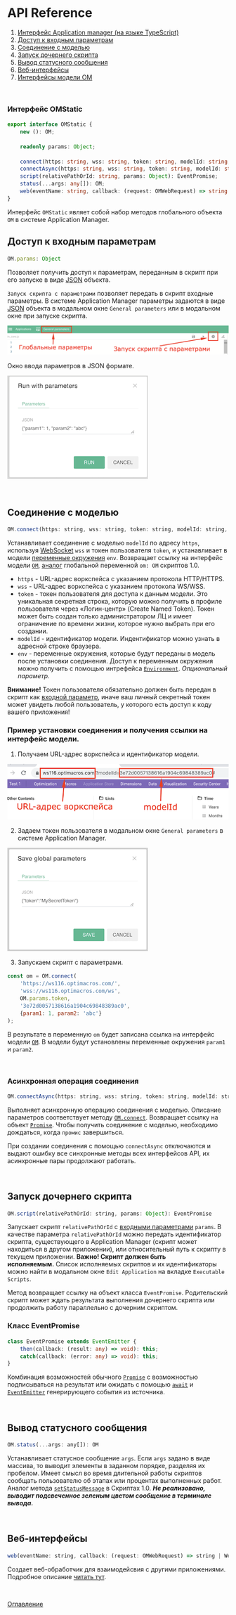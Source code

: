# API Reference

1. [Интерфейс Application manager (на языке TypeScript)](./declarations/om.d.ts)
1. [Доступ к входным параметрам](#input-params)
1. [Соединение с моделью](#model-connect)
1. [Запуск дочернего скрипта](#run-script)
1. [Вывод статусного сообщения](#status)
1. [Веб-интерфейсы](#web-handlers)
1. [Интерфейсы модели OM](./om.md)

&nbsp;

### Интерфейс OMStatic
```ts
export interface OMStatic {
    new (): OM;

    readonly params: Object;

    connect(https: string, wss: string, token: string, modelId: string, env?: Object): OM;
    connectAsync(https: string, wss: string, token: string, modelId: string, env?: Object): Promise<OM>;
    script(relativePathOrId: string, params: Object): EventPromise;
    status(...args: any[]): OM;
    web(eventName: string, callback: (request: OMWebRequest) => string | WebHandlerResponse): void;
}
```
Интерфейс `OMStatic` являет собой набор методов глобального объекта `OM` в системе Application Manager.

## Доступ к входным параметрам<a name="input-params"></a>

```js
OM.params: Object
```
Позволяет получить доступ к параметрам, переданным в скрипт при его запуске в виде [JSON](https://habr.com/ru/post/554274/) объекта.

`Запуск скрипта с параметрами` позволяет передать в скрипт входные параметры. В системе Application Manager параметры задаются в виде [JSON](https://habr.com/ru/post/554274/) объекта в модальном окне `General parameters` или в модальном окне при запуске скрипта.

![Script parameters](./pic/scriptParameters.png)

Окно ввода параметров в JSON формате.

![JSON parameters](./pic/jsonParameters.png)

&nbsp;

## Соединение с моделью<a name="model-connect"></a>

```js
OM.connect(https: string, wss: string, token: string, modelId: string, env?: Object): OM
```
Устанавливает соединение с моделью `modelId` по адресу `https`, используя [WebSocket](https://ru.wikipedia.org/wiki/WebSocket) `wss` и токен пользователя `token`, и устанавливает в модели [переменные окружения](https://ru.wikipedia.org/wiki/%D0%9F%D0%B5%D1%80%D0%B5%D0%BC%D0%B5%D0%BD%D0%BD%D0%B0%D1%8F_%D1%81%D1%80%D0%B5%D0%B4%D1%8B) `env`. Возвращает ссылку на интерфейс модели [`OM`](./om.md#om), [аналог](https://github.com/optimacros/scripts_documentation/blob/main/appendix/constraints.md#single-model) глобальной переменной `om: OM` скриптов 1.0.

- `https` - URL-адрес воркспейса с указанием протокола HTTP/HTTPS.
- `wss` - URL-адрес воркспейса с указанием протокола WS/WSS.
- `token` - токен пользователя для доступа к данным модели. Это уникальная секретная строка, которую можно получить в профиле пользователя через «Логин-центр» (Create Named Token). Токен может быть создан только администратором ЛЦ и имеет ограничение по времени жизни, которое нужно выбрать при его создании.
- `modelId` - идентификатор модели. Индентификатор можно узнать в адресной строке браузера.
- `env` - переменные окружения, которые будут переданы в модель после установки соединения. Доступ к переменным окружения можно получить с помощью интрефейса [`Environment`](./env.md#environment). *Опциональный параметр.*

**Внимание!** Токен пользователя обязательно должен быть передан в скрипт как [входной параметр](#input-params), иначе ваш личный секретный токен может увидеть любой пользователь, у которого есть доступ к коду вашего приложения!

### Пример установки соединения и получения ссылки на интерфейс модели.

1. Получаем URL-адрес воркспейса и идентификатор модели.

![URL-адрес и modelId](./pic/modelId.png)

2. Задаем токен пользователя в модальном окне `General parameters` в системе Application Manager.

![Secret Token](./pic/secretToken.png)

3. Запускаем скрипт с параметрами.

```js
const om = OM.connect(
    'https://ws116.optimacros.com/',
    'wss://ws116.optimacros.com/ws',
    OM.params.token,
    '3e72d0057138616a1904c69848389ac0',
    {param1: 1, param2: 'abc'}
);
```
В результате в переменную `om` будет записана ссылка на интерфейс модели [`OM`](./API.md#om). В модели будут установлены переменные окружения `param1` и `param2`.

&nbsp;

### Асинхронная операция соединения <a name="connect-async"></a>

```js
OM.connectAsync(https: string, wss: string, token: string, modelId: string, env?: Object): Promise<OM>
```
Выполняет асинхронную операцию соединения с моделью. Описание параметров соответствует методу [`OM.connect`](#model-connect). Возвращает ссылку на объект [`Promise`](https://developer.mozilla.org/ru/docs/Web/JavaScript/Reference/Global_Objects/Promise). Чтобы получить соединение с моделью, необходимо дождаться, когда `промис` завершиться. 

При создании соединения с помощью `connectAsync` отключаются и выдают ошибку все синхронные методы всех интерфейсов API, их асинхронные пары продолжают работать.

&nbsp;

## Запуск дочернего скрипта<a name="run-script"></a>

```js
OM.script(relativePathOrId: string, params: Object): EventPromise
```
Запускает скрипт `relativePathOrId` с [входными параметрами](#input-params) `params`. В качестве параметра `relativePathOrId` можно передать идентификатор скрипта, существующего в Application Manager (скрипт может находиться в другом приложении), или относительный путь к скрипту в текущем приложении. **Важно! Скрипт должен быть исполняемым.** Список исполняемых скриптов и их идентификаторы можно найти в модальном окне `Edit Application` на вкладке `Executable Scripts`.

Метод возвращает ссылку на объект класса `EventPromise`. Родительский скрипт может ждать результата выполнения дочернего скрипта или продолжить работу параллельно с дочерним скриптом.

### Класс EventPromise<a name="event-promise"></a>
```ts
class EventPromise extends EventEmitter {
    then(callback: (result: any) => void): this;
    catch(callback: (error: any) => void): this;
}
```
Комбинация возможностей обычного [`Promise`](https://developer.mozilla.org/ru/docs/Web/JavaScript/Reference/Global_Objects/Promise) с возможностью подписываться на результат или ожидать с помощью [`await`](https://developer.mozilla.org/ru/docs/Web/JavaScript/Reference/Operators/await) и [`EventEmitter`](https://nodejsdev.ru/doc/event-emitter/#eventemitter) генерирующего события из источника.

&nbsp;

## Вывод статусного сообщения<a name="status"></a>

```js
OM.status(...args: any[]): OM
```
Устанавливает статусное сообщение `args`. Если `args` задано в виде массива, то выводит элементы в заданном порядке, разделяя их пробелом. Имеет смысл во время длительной работы скриптов сообщать пользователю об этапах или процентах выполненных работ. Аналог метода [`setStatusMessage`](https://github.com/optimacros/scripts_documentation/blob/main/API/common.md#request-manager.set-status-message) в Скриптах 1.0. ***Не реализовано, выводит подсвеченное зеленым цветом сообщение в терминале вывода.***

&nbsp;

## Веб-интерфейсы<a name="web-handlers"></a>

```js
web(eventName: string, callback: (request: OMWebRequest) => string | WebHandlerResponse): void;
```
Создает веб-обработчик для взаимодейсвия с другими приложениями. Подробное описание [читать тут](./webHandlers.md).

&nbsp;

[Оглавление](../README.md)
